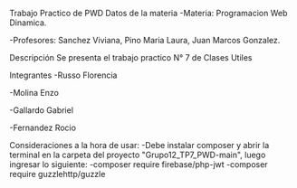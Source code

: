 Trabajo Practico de PWD
Datos de la materia
-Materia: Programacion Web Dinamica.

-Profesores: Sanchez Viviana, Pino Maria Laura, Juan Marcos Gonzalez.

Descripción
Se presenta el trabajo practico N° 7 de Clases Utiles

Integrantes
-Russo Florencia

-Molina Enzo

-Gallardo Gabriel

-Fernandez Rocio

Consideraciones a la hora de usar:
-Debe instalar composer y abrir la terminal en la carpeta del proyecto "Grupo12_TP7_PWD-main", luego ingresar lo siguiente: 
  -composer require firebase/php-jwt
  -composer require guzzlehttp/guzzle
